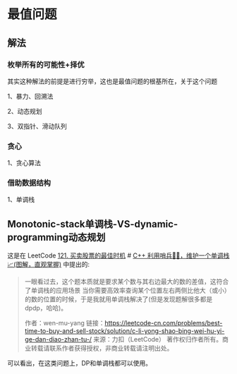 # 最值问题

## 解法

### 枚举所有的可能性+择优

其实这种解法的前提是进行穷举，这也是最值问题的根基所在，关于这个问题

1、暴力、回溯法

2、动态规划

3、双指针、滑动队列

### 贪心

1、贪心算法



### 借助数据结构

1、单调栈





## Monotonic-stack单调栈-VS-dynamic-programming动态规划

这是在 LeetCode [121. 买卖股票的最佳时机](https://leetcode-cn.com/problems/best-time-to-buy-and-sell-stock/) # [C++ 利用哨兵👨‍✈️，维护一个单调栈📈(图解，直观掌握)](https://leetcode-cn.com/problems/best-time-to-buy-and-sell-stock/solution/c-li-yong-shao-bing-wei-hu-yi-ge-dan-diao-zhan-tu-/) 中提出的:



> 一眼看过去，这个题本质就是要求某个数与其右边最大的数的差值，这符合了单调栈的应用场景 当你需要高效率查询某个位置左右两侧比他大（或小）的数的位置的时候，于是我就用单调栈解决了(但是发现题解很多都是 dpdp，哈哈)。
>
> 作者：wen-mu-yang
> 链接：https://leetcode-cn.com/problems/best-time-to-buy-and-sell-stock/solution/c-li-yong-shao-bing-wei-hu-yi-ge-dan-diao-zhan-tu-/
> 来源：力扣（LeetCode）
> 著作权归作者所有。商业转载请联系作者获得授权，非商业转载请注明出处。



可以看出，在这类问题上，DP和单调栈都可以使用。

